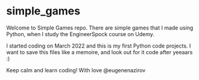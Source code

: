 # simple_games

Welcome to Simple Games repo.
There are simple games that I made using Python, when I study the EngineerSpock course on Udemy.

I started coding on March 2022 and this is my first Python code projects.
I want to save this files like a memoire, and look out for it code after yeeaars :)

Keep calm and learn coding!
With love @eugenenazirov
